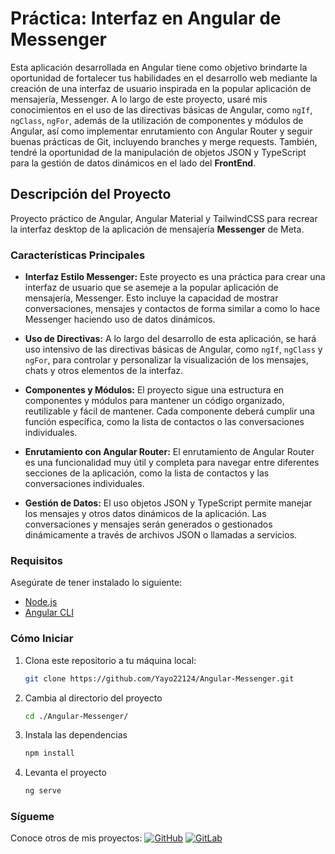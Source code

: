 # Práctica: Interfaz en Angular de Messenger

Esta aplicación desarrollada en Angular tiene como objetivo brindarte la oportunidad de fortalecer tus habilidades en el desarrollo web mediante la creación de una interfaz de usuario inspirada en la popular aplicación de mensajería, Messenger. A lo largo de este proyecto, usaré mis conocimientos en el uso de las directivas básicas de Angular, como `ngIf`, `ngClass`, `ngFor`, además de la utilización de componentes y módulos de Angular, así como implementar enrutamiento con Angular Router y seguir buenas prácticas de Git, incluyendo branches y merge requests. También, tendré la oportunidad de la manipulación de objetos JSON y TypeScript para la gestión de datos dinámicos en el lado del **FrontEnd**.

## Descripción del Proyecto

Proyecto práctico de Angular, Angular Material y TailwindCSS para recrear la interfaz desktop de la aplicación de mensajería **Messenger** de Meta.

### Características Principales

- **Interfaz Estilo Messenger:** Este proyecto es una práctica para crear una interfaz de usuario que se asemeje a la popular aplicación de mensajería, Messenger. Esto incluye la capacidad de mostrar conversaciones, mensajes y contactos de forma similar a como lo hace Messenger haciendo uso de datos dinámicos.

- **Uso de Directivas:** A lo largo del desarrollo de esta aplicación, se hará uso intensivo de las directivas básicas de Angular, como `ngIf`, `ngClass` y `ngFor`, para controlar y personalizar la visualización de los mensajes, chats y otros elementos de la interfaz.

- **Componentes y Módulos:** El proyecto sigue una estructura en componentes y módulos para mantener un código organizado, reutilizable y fácil de mantener. Cada componente deberá cumplir una función específica, como la lista de contactos o las conversaciones individuales.

- **Enrutamiento con Angular Router:**  El enrutamiento de Angular Router es una funcionalidad muy útil y completa para navegar entre diferentes secciones de la aplicación, como la lista de contactos y las conversaciones individuales.

- **Gestión de Datos:** El uso objetos JSON y TypeScript permite manejar los mensajes y otros datos dinámicos de la aplicación. Las conversaciones y mensajes serán generados o gestionados dinámicamente a través de archivos JSON o llamadas a servicios.

### Requisitos

Asegúrate de tener instalado lo siguiente:

- [Node.js](https://nodejs.org/)
- [Angular CLI](https://angular.io/cli)

### Cómo Iniciar

1. Clona este repositorio a tu máquina local:

   ```bash
   git clone https://github.com/Yayo22124/Angular-Messenger.git
2. Cambia al directorio del proyecto
   ```bash
   cd ./Angular-Messenger/
3. Instala las dependencias
   ```bash
   npm install
4. Levanta el proyecto
   ```bash
   ng serve
### Sígueme
Conoce otros de mis proyectos:
[![GitHub](https://img.shields.io/badge/GitHub-%23121011.svg?style=for-the-badge&logo=github&logoColor=gray)](https://github.com/Yayo22124) [![GitLab](https://img.shields.io/badge/GitLab-%23FC6D26.svg?style=for-the-badge&logo=gitlab&logoColor=white)](https://gitlab.com/Yayo22124)
